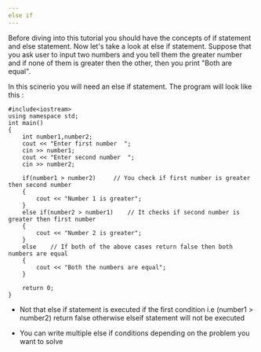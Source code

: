 ```yaml
---
else if
---
```


Before diving into this tutorial you should have the concepts of if statement and else statement.
Now let's take a look at else if statement.
Suppose that you ask user to input two numbers and you tell them the greater number and if none of 
them is greater then the other, then you print "Both are equal".

In this scinerio you will need an else if statement. The program will look like this :

```
#include<iostream>
using namespace std;
int main()
{
	int number1,number2;
	cout << "Enter first number  ";
	cin >> number1;
	cout << "Enter second number  ";
	cin >> number2;

	if(number1 > number2)     // You check if first number is greater then second number
	{
		cout << "Number 1 is greater";
	}
	else if(number2 > number1)    // It checks if second number is greater then first number
	{
		cout << "Number 2 is greater";
	}
	else    // If both of the above cases return false then both numbers are equal
	{
		cout << "Both the numbers are equal";
	}

	return 0;
}

```
* Not that else if statement is executed if the first condition i.e (number1 > number2) return false otherwise elseif 
  statement will not be executed
  
* You can write multiple else if conditions depending on the problem you want to solve  
